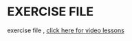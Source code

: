 EXERCISE FILE
=============

exercise file , 
[click here for video lessons](https://youtu.be/rwq0zTG06rw)
